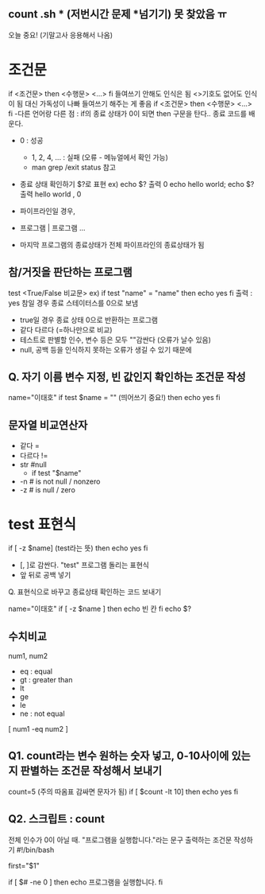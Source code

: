 count .sh * (저번시간 문제 *넘기기) 못 찾았음 ㅠ
----------------------------------------
오늘 중요! (기말고사 응용해서 나옴)

# 조건문

if <조건문>
then
<수행문>
<...>
fi
들여쓰기 안해도 인식은 됨 <>기호도 없어도 인식이 됨
대신 가독성이 나빠 들여쓰기 해주는 게 좋음
if <조건문>
then
  <수행문>
  <...>
fi
-다른 언어랑 다른 점 : 
if의 종료 상태가 0이 되면 then 구문을 탄다..
종료 코드를 배운다.

- 0 : 성공
  - 1, 2, 4, ... : 실패 (오류 - 메뉴얼에서 확인 가능)
  - man grep /exit status 참고
- 종료 상태 확인하기
  $?로 표현
  ex)
  echo $?
  출력 0
  echo hello world; echo $?
  출력 hello world , 0

- 파이프라인일 경우,
- 프로그램 | 프로그램 ...
- 마지막 프로그램의 종료상태가 전체 파이프라인의 종료상태가 됨


## 참/거짓을 판단하는 프로그램
test <True/False 비교문>
ex) if test "name" = "name"
then
echo yes
fi
출력 : yes
참일 경우 종료 스테이터스를 0으로 보냄
- true일 경우 종료 상태 0으로 반환하는 프로그램
- 같다 다르다 (=하나만으로 비교)
- 테스트로 판별할 인수, 변수 등은 모두 ""감싼다 (오류가 날수 있음)
- null, 공백 등을 인식하지 못하는 오류가 생길 수 있기 때문에

  
## Q. 자기 이름 변수 지정, 빈 값인지 확인하는 조건문 작성
name="이태호"
if test $name = "" (띄어쓰기 중요!)
then
echo yes
fi

## 문자열 비교연산자
- 같다 =
- 다르다 !=
- str #null
  - if test "$name"
- -n # is not null / nonzero
- -z # is null / zero

# test 표현식

if [ -z $name] (test라는 뜻)
then
echo yes
fi

- [, ]로 감싼다. "test" 프로그램 돌리는 표현식
- 앞 뒤로 공백 넣기


Q. 표현식으로 바꾸고 종료상태 확인하는 코드 보내기

name="이태호"
if [ -z $name ]
then
echo 빈 칸
fi
echo $?

## 수치비교
num1, num2
- eq : equal
- gt : greater than
- lt
- ge
- le
- ne : not equal

[ num1 -eq num2 ]

## Q1. count라는 변수 원하는 숫자 넣고, 0-10사이에 있는지 판별하는 조건문 작성해서 보내기

count=5 (주의 따옴표 감싸면 문자가 됨)
 if [ $count -lt 10]
 then
 echo yes
 fi

## Q2. 스크립트 : count
전체 인수가 0이 아닐 때. "프로그램을 실행합니다."라는 문구 출력하는 조건문 작성하기
#!/bin/bash

first="$1"

if [ $# -ne 0 ]
then
echo 프로그램을 실행합니다.
fi







  
